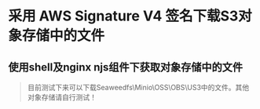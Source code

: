# 采用  AWS Signature V4 签名下载S3对象存储中的文件
## 使用shell及nginx njs组件下获取对象存储中的文件
> 目前测试下来可以下载Seaweedfs\Minio\OSS\OBS\US3中的文件。其他对象存储请自行测试！
